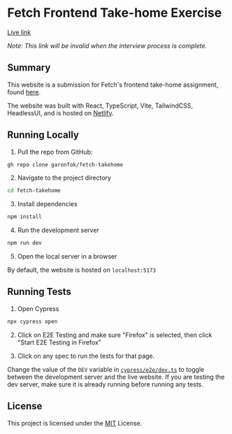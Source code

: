 # Fetch Frontend Take-home Exercise

[Live link](https://bright-starlight-9f4a7b.netlify.app)

_Note: This link will be invalid when the interview process is complete._

## Summary

This website is a submission for Fetch's frontend take-home assignment, found [here](https://frontend-take-home.fetch.com/).

The website was built with React, TypeScript, Vite, TailwindCSS, HeadlessUI, and is hosted on [Netlify](https://www.netlify.com/).

## Running Locally

1. Pull the repo from GitHub:

```bash
gh repo clone garonfok/fetch-takehome
```

2. Navigate to the project directory

```bash
cd fetch-takehome
```

3. Install dependencies

```bash
npm install
```

4. Run the development server

```bash
npm run dev
```

5. Open the local server in a browser

By default, the website is hosted on `localhost:5173`

## Running Tests

1. Open Cypress

```bash
npx cypress open
```

2. Click on E2E Testing and make sure "Firefox" is selected, then click "Start E2E Testing in Firefox"

3. Click on any spec to run the tests for that page.

Change the value of the `DEV` variable in [`cypress/e2e/dev.ts`](cypress/e2e/dev.ts) to toggle between the development server and the live website. If you are testing the dev server, make sure it is already running before running any tests.

## License

This project is licensed under the [MIT](/LICENSE) License.
